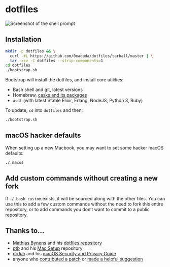 # dotfiles

![Screenshot of the shell prompt](https://media.giphy.com/media/l2QZR9exGEB6CRzpK/giphy.gif)

## Installation

```bash
mkdir -p dotfiles && \
  curl -#L https://github.com/0xadada/dotfiles/tarball/master | \
  tar -xzv -C dotfiles --strip-components=1
cd dotfiles
./bootstrap.sh
```

Bootstrap will install the dotfiles, and install core utilities:

* Bash shell and git, latest versions
* Homebrew, [casks and its packages](https://github.com/0xadada/dotfiles/blob/master/Brewfile)
* `asdf` (with latest Stable Elixir, Erlang, NodeJS, Python 3, Ruby)

To update, `cd` into `dotfiles` and then:

```bash
./bootstrap.sh
```

## macOS hacker defaults

When setting up a new Macbook, you may want to set some hacker macOS defaults:

```bash
./.macos
```

## Add custom commands without creating a new fork

If `~/.bash_custom` exists, it will be sourced along with the other files. You
can use this to add a few custom commands without the need to fork this entire
repository, or to add commands you don’t want to commit to a public repository.

## Thanks to…

* [Mathias Bynens](http://twitter.com/mathias) and his [dotfiles repository](https://github.com/mathiasbynens/dotfiles)
* [ptb](https://github.com/ptb) and his [Mac Setup](https://github.com/ptb/mac-setup) repository
* [drduh](https://github.com/drduh/macOS-Security-and-Privacy-Guide) and his [macOS Security and Privacy Guide](https://github.com/drduh/macOS-Security-and-Privacy-Guide)
* anyone who [contributed a patch](https://github.com/mathiasbynens/dotfiles/contributors) or [made a helpful suggestion](https://github.com/mathiasbynens/dotfiles/issues)
